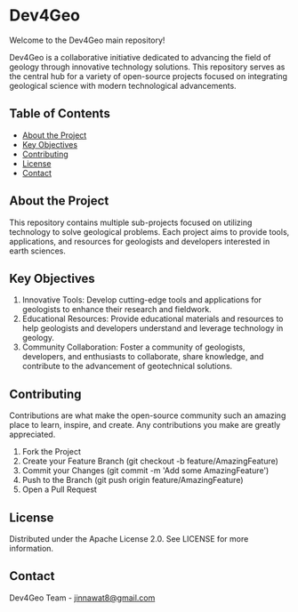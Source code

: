 # Dev4Geo

Welcome to the Dev4Geo main repository!

Dev4Geo is a collaborative initiative dedicated to advancing the field of geology through innovative technology solutions. This repository serves as the central hub for a variety of open-source projects focused on integrating geological science with modern technological advancements.

## Table of Contents

- [About the Project](#about-the-project)
- [Key Objectives](#key-objectives)
- [Contributing](#contributing)
- [License](#license)
- [Contact](#contact)

## About the Project

This repository contains multiple sub-projects focused on utilizing technology to solve geological problems. Each project aims to provide tools, applications, and resources for geologists and developers interested in earth sciences.

## Key Objectives

1. Innovative Tools: Develop cutting-edge tools and applications for geologists to enhance their research and fieldwork.
2. Educational Resources: Provide educational materials and resources to help geologists and developers understand and leverage technology in geology.
3. Community Collaboration: Foster a community of geologists, developers, and enthusiasts to collaborate, share knowledge, and contribute to the advancement of geotechnical solutions.

## Contributing

Contributions are what make the open-source community such an amazing place to learn, inspire, and create. Any contributions you make are greatly appreciated.

1. Fork the Project
2. Create your Feature Branch (git checkout -b feature/AmazingFeature)
3. Commit your Changes (git commit -m 'Add some AmazingFeature')
4. Push to the Branch (git push origin feature/AmazingFeature)
5. Open a Pull Request

## License

Distributed under the Apache License 2.0. See LICENSE for more information.

## Contact

Dev4Geo Team - jinnawat8@gmail.com

